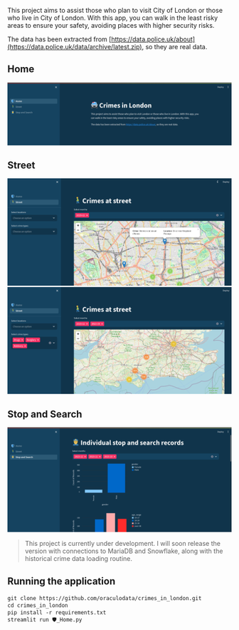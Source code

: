 This project aims to assist those who plan to visit City of London or those who live in City of London. With this app, you can walk in the least risky areas to ensure your safety, avoiding places with higher security risks.

The data has been extracted from [https://data.police.uk/about](https://data.police.uk/data/archive/latest.zip), so they are real data.

## Home
![Page Street](home.png)

## Street
![Page Street](page_street.png)
![Page Street Crimes Selected](page_street_crimes_selected.png)

## Stop and Search
![Page Street](page_stop_and_search.png)

> This project is currently under development. I will soon release the version with connections to MariaDB and Snowflake, along with the historical crime data loading routine.


## Running the application

````
git clone https://github.com/oraculodata/crimes_in_london.git
cd crimes_in_london
pip install -r requirements.txt
streamlit run 🛡️_Home.py
````
